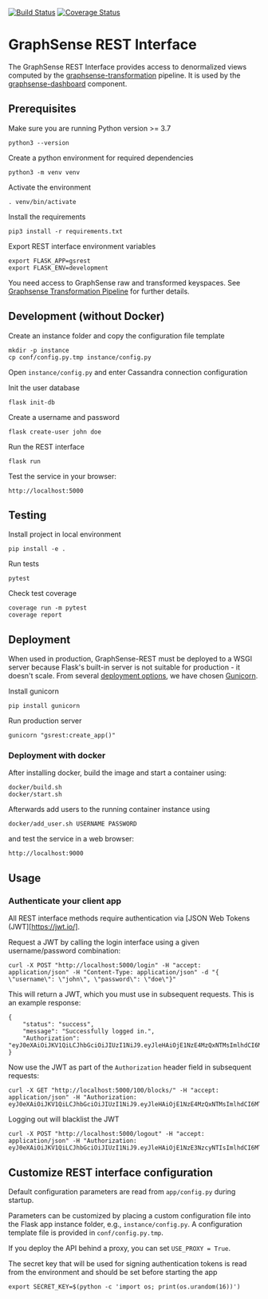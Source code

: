 [![Build Status](https://travis-ci.org/graphsense/graphsense-REST.svg?branch=master)](https://travis-ci.org/graphsense/graphsense-REST)
[![Coverage Status](https://coveralls.io/repos/github/graphsense/graphsense-REST/badge.svg?branch=master)](https://coveralls.io/github/graphsense/graphsense-REST?branch=master)

# GraphSense REST Interface

The GraphSense REST Interface provides access to denormalized views computed
by the [graphsense-transformation][graphsense-transformation] pipeline.
It is used by the [graphsense-dashboard][graphsense-dashboard] component.

## Prerequisites

Make sure you are running Python version >= 3.7

    python3 --version

Create a python environment for required dependencies

    python3 -m venv venv

Activate the environment

    . venv/bin/activate

Install the requirements

    pip3 install -r requirements.txt

Export REST interface environment variables

    export FLASK_APP=gsrest
    export FLASK_ENV=development

You need access to GraphSense raw and transformed keyspaces.
See [Graphsense Transformation Pipeline][graphsense-transformation]
for further details.

## Development (without Docker)

Create an instance folder and copy the configuration file template

    mkdir -p instance
    cp conf/config.py.tmp instance/config.py

Open `instance/config.py` and enter Cassandra connection configuration

Init the user database

    flask init-db

Create a username and password

    flask create-user john doe

Run the REST interface

    flask run

Test the service in your browser:

    http://localhost:5000

## Testing

Install project in local environment

    pip install -e .

Run tests

    pytest

Check test coverage

    coverage run -m pytest
    coverage report


## Deployment

When used in production, GraphSense-REST must be deployed to a WSGI server
because Flask's built-in server is not suitable for production - 
it doesn't scale. From several [deployment options][flask-deployment],
we have chosen [Gunicorn][gunicorn].

Install gunicorn

    pip install gunicorn

Run production server

    gunicorn "gsrest:create_app()"

### Deployment with docker

After installing docker, build the image and start a container using:

    docker/build.sh
    docker/start.sh

Afterwards add users to the running container instance using

    docker/add_user.sh USERNAME PASSWORD

and test the service in a web browser:

    http://localhost:9000

## Usage

### Authenticate your client app

All REST interface methods require authentication via [JSON Web Tokens (JWT][https://jwt.io/].

Request a JWT by calling the login interface using a given username/password combination:

    curl -X POST "http://localhost:5000/login" -H "accept: application/json" -H "Content-Type: application/json" -d "{ \"username\": \"john\", \"password\": \"doe\"}"

This will return a JWT, which you must use in subsequent requests.
This is an example response:

    {
        "status": "success",
        "message": "Successfully logged in.",
        "Authorization": "eyJ0eXAiOiJKV1QiLCJhbGciOiJIUzI1NiJ9.eyJleHAiOjE1NzE4MzQxNTMsImlhdCI6MTU3MTc0Nzc0OCwic3ViIjoiam9obiJ9.TxYnzE09A0BYfowvK4K5Zds6uyDJ_UrXkwF3NKqqvvA"
    }

Now use the JWT as part of the `Authorization` header field in subsequent requests:

    curl -X GET "http://localhost:5000/100/blocks/" -H "accept: application/json" -H "Authorization: eyJ0eXAiOiJKV1QiLCJhbGciOiJIUzI1NiJ9.eyJleHAiOjE1NzE4MzQxNTMsImlhdCI6MTU3MTc0Nzc0OCwic3ViIjoiam9obiJ9.TxYnzE09A0BYfowvK4K5Zds6uyDJ_UrXkwF3NKqqvvA"    

Logging out will blacklist the JWT

    curl -X POST "http://localhost:5000/logout" -H "accept: application/json" -H "Authorization: eyJ0eXAiOiJKV1QiLCJhbGciOiJIUzI1NiJ9.eyJleHAiOjE1NzE3NzcyNTIsImlhdCI6MTU3MTY5MDg0Nywic3ViIjoic3RyaW5nIn0.muFr5f6vJEjh9NGwkXyxWgH3B0GuVkzxcu8fBgsKwdM"

## Customize REST interface configuration

Default configuration parameters are read from `app/config.py` during startup.

Parameters can be customized by placing a custom configuration file into the
Flask app instance folder, e.g., `instance/config.py`. A configuration template file is provided in `conf/config.py.tmp`.

If you deploy the API behind a proxy, you can set `USE_PROXY = True`.

The secret key that will be used for signing authentication tokens is read
from the environment and should be set before starting the app

    export SECRET_KEY=$(python -c 'import os; print(os.urandom(16))')


[graphsense-blocksci]: https://github.com/graphsense/graphsense-blocksci
[graphsense-transformation]: https://github.com/graphsense/graphsense-transformation
[graphsense-dashboard]: https://github.com/graphsense/graphsense-dashboard
[docker]: https://docs.docker.com/install
[flask-deployment]: https://flask.palletsprojects.com/en/1.1.x/deploying/#self-hosted-options
[gunicorn]: https://gunicorn.org/#docs
